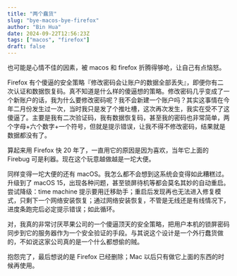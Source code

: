 ```yaml
---
title: "两个蠢货"
slug: "bye-macos-bye-firefox"
author: "Bin Hua"
date: 2024-09-22T12:56:23Z
tags: ["macos", "firefox"]
draft: false
---
```


也可能是心情不佳的因素，被 macos 和 firefox 折腾得够呛，让自己有点恼怒。

Firefox 有个傻逼的安全策略『修改密码会让账户的数据全部丢失』，即便你有二次认证和数据恢复码。真不知道是什么样的傻逼想的策略。修改密码几乎变成了一个新账户的话，我为什么要修改密码呢？我不会新建一个账户吗？其实这事情在今年二月份发生过一次，当时我只是发了个推吐槽，这次再次发生，我实在受不了这傻逼了。主要是我有二次验证码，我有数据恢复码，甚至我的密码也非常简单，两个字母+六个数字+一个符号，但就是提示错误，让我不得不修改密码，结果就是数据都没有了。

算起来用 Firefox 快 20 年了，一直用它的原因是因为喜欢，当年它上面的 Firebug 可是利器。现在这个玩意越做越是一坨大便。

同样变得一坨大便的还有 macOS。我怎么都不会想到这系统会变得如此糟糕过。升级到了 macOS 15，出现各种问题，甚至锁屏待机等都会莫名其妙的自动重启。尝试降级：time machine 提示要用迁移助手；重启后发现再也无法进入修复模式，只剩下一个网络安装恢复；通过网络安装恢复，不管是无线还是有线情况下，进度条跑完后必定提示错误；如此循环。

对，我真的非常讨厌苹果公司的一个傻逼顶天的安全策略，把用户本机的锁屏密码同步到它的服务器作为一个安全验证的手段。与其说这个设计是一个外行蠢货做的，不如说这家公司真的是一个什么都想偷的贼。

抱怨完了，最后想说的是 Firefox 已经删除；Mac 以后只有做它上面的东西的时候再使用。